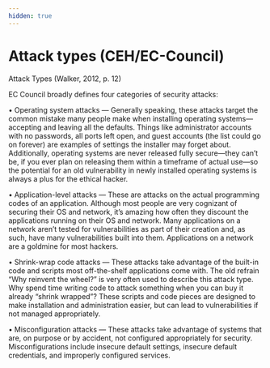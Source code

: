 ```yaml
---
hidden: true
---
```


# Attack types (CEH/EC-Council)

Attack Types (Walker, 2012, p. 12)

EC Council broadly defines four categories of security attacks:

• Operating system attacks — Generally speaking, these attacks target the common mistake many people make when installing operating systems—accepting and leaving all the defaults. Things like administrator accounts with no passwords, all ports left open, and guest accounts (the list could go on forever) are examples of settings the installer may forget about. Additionally, operating systems are never released fully secure—they can’t be, if you ever plan on releasing them within a timeframe of actual use—so the potential for an old vulnerability in newly installed operating systems is always a plus for the ethical hacker.

• Application-level attacks — These are attacks on the actual programming codes of an application. Although most people are very cognizant of securing their OS and network, it’s amazing how often they discount the applications running on their OS and network. Many applications on a network aren’t tested for vulnerabilities as part of their creation and, as such, have many vulnerabilities built into them. Applications on a network are a goldmine for most hackers.

• Shrink-wrap code attacks — These attacks take advantage of the built-in code and scripts most off-the-shelf applications come with. The old refrain “Why reinvent the wheel?” is very often used to describe this attack type. Why spend time writing code to attack something when you can buy it already “shrink wrapped”? These scripts and code pieces are designed to make installation and administration easier, but can lead to vulnerabilities if not managed appropriately.

• Misconfiguration attacks — These attacks take advantage of systems that are, on purpose or by accident, not configured appropriately for security. Misconfigurations include insecure default settings, insecure default credentials, and improperly configured services.
